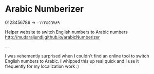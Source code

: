 # Arabic Numberizer
0123456789 -> ٠١٢٣٤٥٦٧٨٩

Helper website to switch English numbers to Arabic numbers  
http://mudaraljundi.github.io/arabicNumberizer

...

I was vehemently surprised when I couldn't find an online tool to switch English numbers to Arabic. I whipped this up real quick and I use it frequently for my localization work :)

